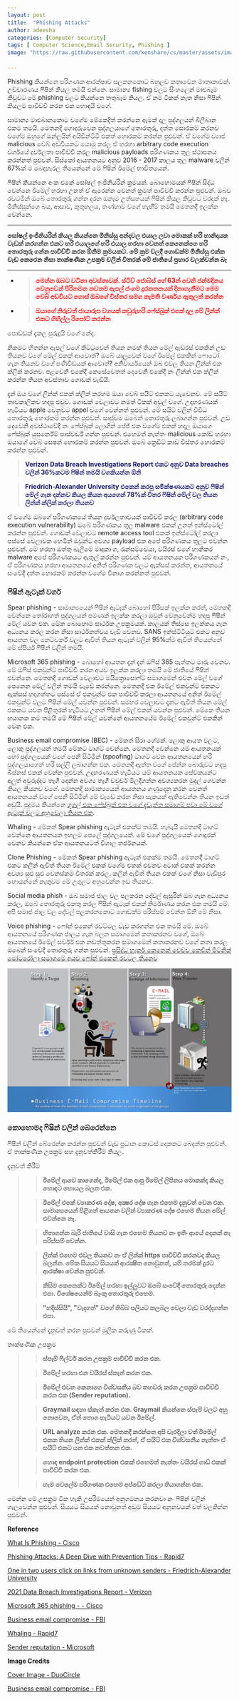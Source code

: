 ```yaml
---
layout: post
title:  "Phishing Attacks"
author: adeesha
categories: [Computer Security]
tags: [ Computer Science,Email Security, Phishing ]
image: "https://raw.githubusercontent.com/kenshare/cs/master/assets/images/posts/ajp/cov/phish.jpg"

---
```


Phishing කියන්නෙ පරිගණක ආරක්ෂාව සලකනකොට බහුලව කතාවෙන මාතෘකාවක්. උච්චාරණය ෆිෂින් කියල තමයි එන්නෙ. සාමාන්‍ය fishing වලට සිංහලෙන් මාළුබෑම කිවුවට මේ phishing වලට කියන්නෙ තතුබෑම කියල. ඒ නම ටිකක් කැත නිසා ෆිෂින් කියලම පාවිච්චි කරන එක හොඳයි වගේ.

සාමාන්‍ය මාළුබානකොට වගේම මේකෙදිත් කරන්නෙ ඇමක් දාල පුද්ගලයන් බිලීබාන එකම තමයි. මෙතනදී ගොදුරුවෙන පුද්ගලයාගේ තොරතුරු, දත්ත සොරකම් කරනව වගේම ඔහුගේ ඔන්ලයින් අයිඩින්ටිටි එකත් හොරකම් කරන්න පුළුවන්. ඒ වගේම ව්‍යාජ malicious වෙබ් අඩවියකට යොමු කරල ඒ හරහා arbitrary code execution වර්ගයේ දුර්වලතා පාවිච්චි කරල malicious payloads පරිගණකය තුල ස්ථාපනය කරන්නත් පුළුවන්. සිස්කෝ ආයතනයට අනුව 2016 - 2017 කාලය තුල malware වලින් 67%ක් ම බෙදාහැරල තියෙන්නේ මේ ෆිෂින් ඊමේල් භාවිතයෙන්.

ෆිෂින් කියන්නෙ අංක එකේ සෝෂල් ඉංජිනියරින් ක්‍රමයක්. බොහොමයක් ෆිෂින් සිද්ධ වෙන්නෙ ඊමේල් හරහා උනත් ඒ ඇරෙන්න වෙනත් ක්‍රමත් පාවිච්චි කරන්න පුළුවන්. ඔබව රවටමින් ඔබේ තොරතුරු ගන්න දරන ඔනෑම උත්සහයක් ෆිෂින් කියල කිවුවට වරදක් නෑ. මිනිස්සුන්ගෙ බය, ආසාව, කුතුහලය, තණ්හාව වගේ හැඟීම් තමයි මෙතනදී ඉලක්ක වෙන්නෙ.

<hr><b>සෝෂල් ඉංජිනියරින් කියල කියන්නෙ මිනිස්සු අන්දවල එයාල ලවා මොකක් හරි හානිදායක වැඩක් කරගන්න එකට හරි එයාලගේ හරි එයාල හරහා වෙනත් කෙනෙක්ගෙ හරි තොරතුරු ගන්න පාවිච්චි කරන ඕනිම ක්‍රමයකට. මේ ක්‍රම වලදී ගොඩක්ම මිනිස්සු එක්ක වැඩ කෙරෙන නිසා තාක්ෂණික උපක්‍රම වලින් විතරක් මේ ජාතියේ ප්‍රහාර වලක්වන්න බෑ</b>
<hr>




- > <p style="color:red"><b>මෙන්න ඔබට වටිනා අවස්තාවක්. ස්ටීව් ජොබ්ස් ගේ 63න් වෙනි ජන්මදිනය වෙනුවෙන් පිරිනමන නවතම ඇපල් ජංගම දුරකතනයක් දිනාගැනීමට මෙම වෙබ් අඩවියට ගොස් ඔබගේ විස්තර සමග කැමති වර්ණය ඇතුලත් කරන්න</b></p>

- > <p style="color:red"><b>ඔයාගේ නිරුවත් ජායාරුප වගයක් කවුරුහරි ෆේස්බුක් එකේ දාල මේ ලින්ක් එකට ගිහිල්ල රිපෝට් කරන්න</b></p>



පොඩ්ඩක් දැකල පුරුදුයි වගේ නේද.

නිකමට හිතන්න ඇපල් වගේ කිට්ටුවෙන් තියන නමක් තියන මේල් ඇඩ්රස් එකකින් උඩ තියනව වගේ මේල් එකක් ආවොත්? ඔබේ යාලුවෙක් වගේ ඊමේල් එකකින් ෆොටෝ ගැන තියනව වගේ පණිවිඩයක් ආවොත්? අනිවාර්යයෙන් ඔබ එවල තියන ලින්ක් එක ක්ලික් කරනව. පළවෙනි එකේදී කෙසේවෙතත් දෙවෙනි එකේදී නං ලින්ක් එක ක්ලික් කරන්න තියන අවස්තාව ගොඩක් වැඩියි.

දැන් ඔය වගේ ලින්ක් එකක් ක්ලික් කරහම ඔයා වෙබ් සයිට් එකකට යැවෙනව. මේ සයිට් තාවකාලිකව හදපු එවුව. ගොඩක් වෙලාවට නමත් ටිකක් අවුල් වගේ. උදාහරණයක් හැටියට apple වෙනුවට appel වගේ වෙන්නත් පුළුවන්. මේ සයිට් වලින් විවිධ තොරතුරු හොරකම් කරන්න පුළුවන්. සෘජුවම ඔබෙන් තොරතුරු ලබාගන්න පුළුවන්. උඩ දෙවෙනි අවස්ථාවේදී නං ෆේස්බුක් ලොගින් පේජ් එක වගේම එකක් හදල ඔයාගෙ ෆේස්බුක් යුසර්නේම් පාස්වර්ඩ් ගන්න පුළුවන්. එහෙමත් නැත්තං malicious කෝඩ් හරහා ඔයාගේ වෙබ් සෙෂන් හොරකම් කරන්න පුළුවන්. ඔබේ ක්‍රෙඩිට් කාඩ් විස්තර හොරකම් කරන්න පුළුවන්.

> <p style="color:midnightblue"><b>Verizon Data Breach Investigations Report එකට අනුව Data breaches වලින් 36%කටම ෆිෂින් තමයි වගකියන්න ඕනි</b></p>

> <p style="color:midnightblue"><b>Friedrich-Alexander University එකෙන් කරපු සමීක්ෂණයකට අනුව ෆිෂින් මේල් ගැන දන්නව කියල කියන අයගෙන් 78%ක් විතර ෆිෂින් මේල් වල තියන ලින්ක් ක්ලික් කරලා තියනව</b></p>

ඒ වගේම ඔබගේ පරිගණකයේ තියන දුර්වලතාවයක් පාවිච්චි කරල (arbitrary code execution vulnerability) ඔබේ පරිගණකය තුල malware එකක් උනත් ඉන්ස්ටෝල් කරන්න පුළුවන්. ගොඩක් වෙලාවට remote access tool එකක් ඉන්ස්ටෝල් කරලා පස්සේ වෙලාවක හෙමින් ඔවුන්ට අවශ්‍ය payload එක අපේ පරිගණකය තුලට එවන්න පුළුවන්. මේ හරහා ඔත්තු බැලීමේ මෘදුකාංග, රැන්සම්වෙයා, වයිරස් වගේ හානිකර malware අපේ පරිගණකයට ඇතුල් කරන්න පුළුවන්. යම් ආයතනයක පරිගණකයන් නං, ඒ පරිගණකය හරහා ආයතනයේ අනිත් පරිගණක වලට ඇක්සස් කරන්න, ආයතනයේ සංවේදී දත්ත හොරකම් කරන්න වගේම විනාශ කරන්නත් පුළුවන්.

### ෆිෂින් ඇටෑක් වර්ග 

Spear phishing - සාමාන්‍යයෙන් ෆිෂින් ඇටෑක් බොහෝ පිරිසක් ඉලක්ක කරත්, මෙතනදී වෙන්නෙ තෝරාගත් පුද්ගලයන් පමණක් ඉලක්ක කරලා ඔවුන් වෙනුවෙන්ම හදපු ෆිෂින් මේල් යවන එක. මේක බොහොම සාර්ථක උපක්‍රමයක්. කාලයක් තිස්සෙ ඉලක්කය ගැන අධ්‍යනය කරල කරන නිසා සාර්ථකත්වය වැඩි වෙනව. SANS ඉන්ස්ටිටියුට් එකට අනුව ආයතන වල නෙට්වර්ක් වලට ඇවිත් තියන ඇටෑක් වලින් 95%ක්ම ඇවිත් තියෙන්නේ මේ ස්පියර් ෆිෂින් වලින් තමයි.

Microsoft 365 phishing - බොහෝ ආයතන දැන් දැන් ඔෆිස් 365 පැත්තට මාරු වෙනව. මේ ඔෆිස් එකවුන්ට් පාවිච්චි කරන අයව ඉලක්ක කරලා තමයි මේ ජාතියේ ෆිෂින් එවන්නෙ. මෙතනදී ගොඩක් වෙලාවට මයික්‍රොසොෆ්ට් සමාගමෙන් එවන මේල් වගේ පෙනෙන මේල් වලින් තමයි වැඩේ කරන්නෙ. මෙතනදී එක ඊමේල් එකවුන්ට් එකකට ඇක්සස් හදාගත්තට පස්සේ ඒ එකවුන්ට් එක පාවිච්චි කරලා ආයතනයේ අනිත් ඊමේල් එකවුන්ට් වලට ෆිෂින් මේල් යවන්න පුළුවන්. සමහර වෙලාවට දැනට ඇවිත් තියන මේල් එකකට යවන පිළිතුරක් හැටියට උනත් ෆිෂින් මේල් එකක් යවන්න පුළුවන්. මේකෙ තියන භයානක කම තමයි මේ ෆිෂින් මේල් යවන්නේ ආයතනයේම ඊමේල් එකවුන්ට් එකකින් වෙන එක.

Business email compromise (BEC) - මේකත් සිරා ගේමක්. ලොකු ආයත වලට, ලොකු පුද්ගලයන් තමයි මේකට ටාගට් වෙන්නෙ. මෙතනදී වෙන්නෙ යම් ආයතනයක් හෝ පුද්ගලයෙක් වගේ පෙනී සිටිමින් (spoofing) ටාගට් වෙන ආයතනයෙන් හරි පුද්ගලයාගෙන් හරි සල්ලි ලබාගන්න එක. මෙතනදී ඇත්ත වගේ පේන්න බොරුවට හදපු බිස්නස් එකක් වෙන්න පුළුවන්. උදාහරණයක් හැටියට යම් ආයතනයක සේවකයන්ට අලුත් අවුරුද්දට තෑගී දෙන්න අවශ්‍ය තෑගී වවුචර් මිලදීගන්න අවශ්‍යකරන මුදල් ගෙවන්න කියල කියනව වගේ. මෙතනදි සාමාන්‍යයෙන් ආයතනය ගණුදෙනු කරන වෙනත් ආයතනයක් වගේ පෙනී සිටිමින් මේ වැඩේ කරන නිසා සැකයක් ඇතිවෙන්න තියන ඉඩත් අඩුයි. පුදුමය කියන්නෙ [ගූගල් එක ෆේස්බුක් එක වගේ දැවැන්ත සමාගම් පවා මේ වගේ ඇටෑක් වලට අහුවෙලා තියන එක](https://fortune.com/2017/04/27/facebook-google-rimasauskas/).

Whaling - මේකත් Spear phishing ඇටෑක් එකක්ම තමයි. හැබැයි මෙතනදී ටාගට් වෙන්නෙ ආයතනයක ඉහලම පෙලේ පුද්ගලයෙක්. මේ වගේ පුද්ගලයෙක් ගොදුරක් වෙනව කියන්නෙ ඒක ආයතනයටත් විශාල තර්ජනයක්.

Clone Phishing - මේකත් Spear phishing ඇටෑක් එකක්ම තමයි. මෙතනදී ටාගට් එකට කලින් ඇවිත් තියන ඊමේල් එකක් වගේම එකක් එවනව අටාක් එකක් කරන්න අවශ්‍ය සුළු සුළු වෙනස්කම් විතරක් කරල. කලින් ඇවිත් තියන එකක් වගේ නිසා වැඩිපුර හොයන්නේ නැතුවම මේ උගුලට අහුවෙන්න ඉඩ තියනව.

Social media phish - ඔබ සමාජ ජාල වල පලකරන දේවල් ඇසුරින් ඔබ ගැන අධ්‍යනය කරල, ඔබේ තොරතුරු එකතු කරල ෆිෂින් ඇටෑක් එකක් නිර්මාණය කරන එක තමයි මේ. අපි සමාජ ජාල වල දේවල් පලකරනකොට ගොඩක්ම පරිස්සම් වෙන්න ඕනි මේ නිසා.

Voice phishing - ෆෝන් එකෙන් රවට්ටල වැඩ කරගන්න එක තමයි මේ. ඔබේ ආයතනයේ පරිගණක ජාලය ගැන බලන සමාගමෙන් කතාකරනව වගේ, ඔබේ ආයතනයේ ඊමේල් සර්වර් එක නඩත්තුකරන සමාගමෙන් කතාකරනව වගේ කතා කරල ඔබෙන් සංවේදී තොරතුරු ගන්න පුළුවන්. [ප්‍රසිද්ධ හැකර් කෙනෙක් වෙච්ච කෙවින් මිට්නික් මෝටරෝලා සමාගමේ අයව ෆෝන් එකෙන් රවටල තියනව](https://hardforum.com/threads/how-a-hacker-obtained-motorola-source-code-with-a-few-phone-calls.1971803/) 

![Business email compromise](https://raw.githubusercontent.com/kenshare/cs/master/assets/images/posts/ajp/cont/bmc.jpg)

### කොහොමද ෆිෂින් වලින් බේරෙන්නෙ

ෆිෂින් වලින් බේරෙන්න කරන්න පුළුවන් වැඩ ප්‍රධාන කොටස් දෙකකට බෙදන්න පුළුවන්. ඒ තාක්ෂණික උපක්‍රම සහ දැනුවත්කිරීම් කියල.

දැනුවත් කිරීම්

> > **ඊමේල් ආවෙ කාගෙන්ද, ඊමේල් එක ආපු ඊමේල් ලිපිනය මොකක්ද කියල හොඳට හොයල බලන එක.**
>
> > **ඊමේල් එකේ ව්‍යාකරණ දෝෂ, අක්‍ෂර දෝෂ ගැන එහෙම දැනුවත් වෙන එක. සාමාන්‍යයෙන් පිළිගත් ආයතන වලින් ව්‍යාකරණ දෝෂ එහෙම තියන මේල් එවන්නෙ නෑ.**
>
> > **හිතාගන්න බැරි ජාතියේ වාසි ගැන එහෙම තියනව නං ඉතිං ආයේ දෙකක් නෑ පරිස්සම් වෙන්න.**
>
> > **ලින්ක් එහෙම එවල තියනව නං ඒ ලින්ක් https පාවිච්චි කරනවද කියල බලන්න. මේක සියයට සියයක් ආරක්‍ෂිත නොවුනත්, යම් තරමක් දුරට ආරක්ෂා වෙන්න පුළුවන්.**
>
> > **කිසිම කෙනෙක්ට ඊමේල් හරහා ඉල්ලුවට ඔබේ සංවේදී තොරතුරු දෙන්න එපා. විශේෂයෙන්ම බැංකු තොරතුරු එහෙම.**
>
> > **"හදිස්සියි", "වැදගත්" වගේ තිබ්බ පලියට කලබල වෙලා වැඩ වරද්දගන්න එපා.**

මේ තියෙන්නේ දැනුවත් කරන පුළුවන් මුලික කරුණු ටිකක්.

තාක්ෂණික උපක්‍රම

> > **ස්පෑම් ෆිල්ටර් කරන උපක්‍රම පාවිච්චි කරන එක.**
>
> > **ඊමේල් හරහා එන වයිරස් ස්කෑන් කරන එක.**
>
> > **ඊමේල් එවන කෙනාගෙ විශ්වසනීය බව තහවරු කරන උපක්‍රම පාවිච්චි කරන එක (Sender reputation).**
>
> > **Graymail සඳහා ස්කෑන් කරන එක. Graymail කියන්නෙ ස්පෑම් වලට අහු නොවෙන, ඒත් තොග හැටියට යවන ඊමේල්.**
>
> > **URL analyze කරන එක. මෙතනදී කරන්නෙ අපි වැරදිලා වත් ඊමේල් එකක තියන ලින්ක් එකක් ක්ලික් කරත්, ඒ සයිට් එක විශ්වසනීය නැත්තං ඒ සයිට් එකට යන එක නවත්තන එක.**
>
> > **හොඳ endpoint protection එකක් එහෙමත් නැත්තං වයිරස් ගාඩ් එකක් පාවිච්චි කරන එක.**
>
> > **හැම වෙලේම පරිගණක එහෙම අප්ඩේට් කරලා තියාගන්න එක.**



මෙන්න මේ උපක්‍රම ටික හැකි උපරිමයෙන් අනුගමනය කරනවා නං ෆිෂින් වලින් ගැලවෙන්න පුළුවන්. සියයට සියයක් නොවුනත් අඩුම සියයට අනූනවයක් වත් වලකින්න පුළුවන්.



**Reference**

[What Is Phishing - Cisco](https://www.cisco.com/c/en/us/products/security/email-security/what-is-phishing.html)

[Phishing Attacks: A Deep Dive with Prevention Tips - Rapid7](https://www.rapid7.com/fundamentals/phishing-attacks/)

[One in two users click on links from unknown senders - Friedrich-Alexander University](https://www.fau.eu/2016/08/25/news/research/one-in-two-users-click-on-links-from-unknown-senders/)

[2021 Data Breach Investigations Report - Verizon](https://www.verizon.com/business/resources/reports/dbir/)

[Microsoft 365 phishing -  - Cisco](https://blogs.cisco.com/security/office-365-phishing-threat-of-the-month)

[Business email compromise - FBI](https://www.fbi.gov/scams-and-safety/common-scams-and-crimes/business-email-compromise)

[Whaling - Rapid7](https://www.rapid7.com/fundamentals/whaling-phishing-attacks/)

[Sender reputation - Microsoft](https://docs.microsoft.com/en-us/exchange/antispam-and-antimalware/antispam-protection/sender-reputation?view=exchserver-2019)



**Image Credits**

[Cover Image - DuoCircle](https://www.duocircle.com)

[Business email compromise - FBI](https://www.fbi.gov/scams-and-safety/common-scams-and-crimes/business-email-compromise)
